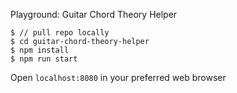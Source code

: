 Playground: Guitar Chord Theory Helper

```
$ // pull repo locally
$ cd guitar-chord-theory-helper
$ npm install
$ npm run start
```

Open `localhost:8080` in your preferred web browser
